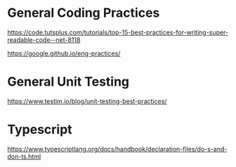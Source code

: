 # General Coding Practices
https://code.tutsplus.com/tutorials/top-15-best-practices-for-writing-super-readable-code--net-8118

https://google.github.io/eng-practices/

# General Unit Testing
https://www.testim.io/blog/unit-testing-best-practices/

# Typescript
https://www.typescriptlang.org/docs/handbook/declaration-files/do-s-and-don-ts.html

